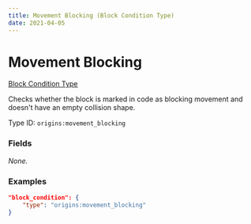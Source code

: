 ```yaml
---
title: Movement Blocking (Block Condition Type)
date: 2021-04-05
---
```


# Movement Blocking

[Block Condition Type](../block_condition_types.md)

Checks whether the block is marked in code as blocking movement and doesn't have an empty collision shape.

Type ID: `origins:movement_blocking`


### Fields

_None._


### Examples

```json
"block_condition": {
    "type": "origins:movement_blocking"
}
```